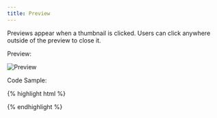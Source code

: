```yaml
---
title: Preview
---
```


Previews appear when a thumbnail is clicked. Users can click anywhere outside of the preview to close it.

Preview:

![Preview]({{site.baseurl}}/assets/img/elements/preview.png)

Code Sample:

{% highlight html %}
<!-- No Code Sample Yet -->
{% endhighlight %}
